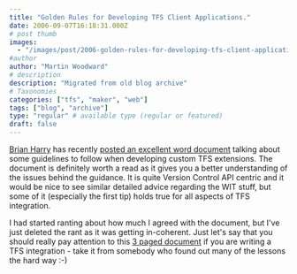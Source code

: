 ```yaml
---
title: "Golden Rules for Developing TFS Client Applications."
date: 2006-09-07T16:18:31.000Z
# post thumb
images:
  - "/images/post/2006-golden-rules-for-developing-tfs-client-applications.jpg"
#author
author: "Martin Woodward"
# description
description: "Migrated from old blog archive"
# Taxonomies
categories: ["tfs", "maker", "web"]
tags: ["blog", "archive"]
type: "regular" # available type (regular or featured)
draft: false
---
```

[Brian Harry](http://blogs.msdn.com/bharry/) has recently [posted an excellent word document](http://blogs.msdn.com/bharry/archive/2006/09/07/744340.aspx) talking about some guidelines to follow when developing custom TFS extensions.  The document is definitely worth a read as it gives you a better understanding of the issues behind the guidance.  It is quite Version Control API centric and it would be nice to see similar detailed advice regarding the WIT stuff, but some of it (especially the first tip) holds true for all aspects of TFS integration. 

I had started ranting about how much I agreed with the document, but I've just deleted the rant as it was getting in-coherent.  Just let's say that you should really pay attention to this [3 paged document](http://blogs.msdn.com/bharry/attachment/744340.ashx) if you are writing a TFS integration - take it from somebody who found out many of the lessons the hard way :-)